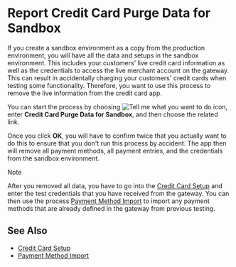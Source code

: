 # Report Credit Card Purge Data for Sandbox

If you create a sandbox environment as a copy from the production environment, you will have all the data and setups in the sandbox environment. This includes your customers' live credit card information as well as the credentials to access the live merchant account on the gateway. This can result in accidentally charging your customers' credit cards when testing some functionality. Therefore, you want to use this process to remove the live information from the credit card app.

You can start the process by choosing ![Tell me what you want to do](/images/magnifying-glass.gif) icon, enter **Credit Card Purge Data for Sandbox**, and then choose the related link.

Once you click **OK**, you will have to confirm twice that you actually want to do this to ensure that you don't run this process by accident. The app then will remove all payment methods, all payment entries, and the credentials from the sandbox environment.

> [!NOTE]
> After you removed all data, you have to go into the [Credit Card Setup](credit-card-setup.md) and enter the test credentials that you have received from the gateway. You can then use the process [Payment Method Import](report-payment-method-import.md) to import any payment methods that are already defined in the gateway from previous testing.

## See Also

- [Credit Card Setup](credit-card-setup.md)
- [Payment Method Import](report-payment-method-import.md)
